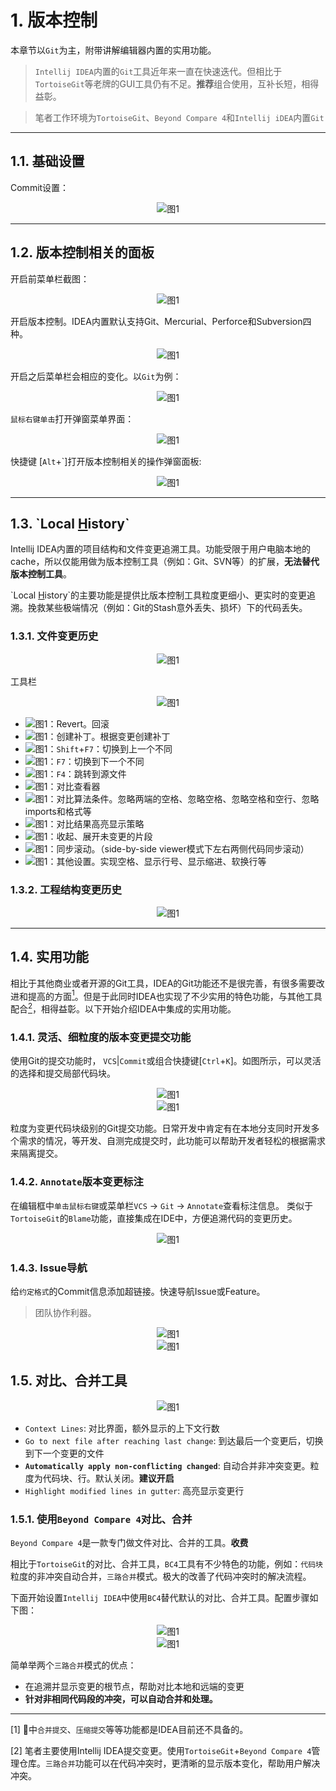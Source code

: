 # 1. 版本控制

本章节以`Git`为主，附带讲解编辑器内置的实用功能。

> `Intellij IDEA`内置的`Git`工具近年来一直在快速迭代。但相比于`TortoiseGit`等老牌的GUI工具仍有不足。**推荐**组合使用，互补长短，相得益彰。

> 笔者工作环境为`TortoiseGit`、`Beyond Compare 4`和`Intellij iDEA`内置`Git`

---
## 1.1. 基础设置

Commit设置：
<div align="center"><img src="./images/111/38.png" alt="图1"/></div>

---
## 1.2. 版本控制相关的面板

开启前菜单栏截图：
<div align="center"><img src="./images/111/1.png" alt="图1"/></div>

开启版本控制。IDEA内置默认支持Git、Mercurial、Perforce和Subversion四种。
<div align="center"><img src="./images/111/3.png" alt="图1"/></div>

开启之后菜单栏会相应的变化。以`Git`为例：
<div align="center"><img src="./images/111/18.png" alt="图1"/></div>

`鼠标右键单击`打开弹窗菜单界面：
<div align="center"><img src="./images/111/20.png" alt="图1"/></div>

快捷键 [`Alt`+`]打开版本控制相关的操作弹窗面板:

<div align="center"><img src="./images/111/36.png" alt="图1"/></div>


---
## 1.3. **\`Local <u>H</u>istory\`**


Intellij IDEA内置的项目结构和文件变更追溯工具。功能受限于用户电脑本地的cache，所以仅能用做为版本控制工具（例如：Git、SVN等）的扩展，**无法替代版本控制工具**。

\`Local <u>H</u>istory\`的主要功能是提供比版本控制工具粒度更细小、更实时的变更追溯。挽救某些极端情况（例如：Git的Stash意外丢失、损坏）下的代码丢失。

### 1.3.1. 文件变更历史

<div align="center"><img src="./images/111/4.png" alt="图1"/></div>

工具栏
<div align="center"><img src="./images/111/5.png" alt="图1"/></div>

* <img src="./images/111/6.png" alt="图1"/>：Revert。回滚
* <img src="./images/111/7.png" alt="图1"/>：创建补丁。根据变更创建补丁
* <img src="./images/111/8.png" alt="图1"/>：`Shift`+`F7`：切换到上一个不同
* <img src="./images/111/9.png" alt="图1"/>：`F7`：切换到下一个不同
* <img src="./images/111/10.png" alt="图1"/>：`F4`：跳转到源文件
* <img src="./images/111/11.png" alt="图1"/>：对比查看器
* <img src="./images/111/12.png" alt="图1"/>：对比算法条件。忽略两端的空格、忽略空格、忽略空格和空行、忽略imports和格式等
* <img src="./images/111/13.png" alt="图1"/>：对比结果高亮显示策略
* <img src="./images/111/14.png" alt="图1"/>：收起、展开未变更的片段
* <img src="./images/111/15.png" alt="图1"/>：同步滚动。（side-by-side viewer模式下左右两侧代码同步滚动）
* <img src="./images/111/16.png" alt="图1"/>：其他设置。实现空格、显示行号、显示缩进、软换行等

### 1.3.2. 工程结构变更历史

<div align="center"><img src="./images/111/17.png" alt="图1"/></div>


---
## 1.4. 实用功能

相比于其他商业或者开源的Git工具，IDEA的Git功能还不是很完善，有很多需要改进和提高的方面[<sup>1</sup>](#refer-anchar-1)。但是于此同时IDEA也实现了不少实用的特色功能，与其他工具配合[<sup>2</sup>](#refer-anchar-1)，相得益彰。以下开始介绍IDEA中集成的实用功能。

### 1.4.1. 灵活、细粒度的版本变更提交功能

使用Git的提交功能时， `VCS`|`Commit`或组合快捷键[`Ctrl`+`K`]。如图所示，可以灵活的选择和提交局部代码块。

<div align="center"><img src="./images/111/18.png" alt="图1"/></div>
<div align="center"><img src="./images/111/19.png" alt="图1"/></div>

粒度为变更代码块级别的Git提交功能。日常开发中肯定有在本地分支同时开发多个需求的情况，等开发、自测完成提交时，此功能可以帮助开发者轻松的根据需求来隔离提交。

### 1.4.2. `Annotate`版本变更标注

在编辑框中`单击鼠标右键`或菜单栏`VCS` -> `Git` -> `Annotate`查看标注信息。
类似于`TortoiseGit`的`Blame`功能，直接集成在IDE中，方便追溯代码的变更历史。

<div align="center"><img src="./images/111/21.png" alt="图1"/></div>

### 1.4.3. **Issue导航**

给`约定格式`的Commit信息添加超链接。快速导航Issue或Feature。

> 团队协作利器。

<div align="center"><img src="./images/111/34.png" alt="图1"/></div>
<div align="center"><img src="./images/111/35.png" alt="图1"/></div>

## 1.5. **对比、合并工具**

<div align="center"><img src="./images/111/24.png" alt="图1"/></div>

* `Context Lines`: 对比界面，额外显示的上下文行数
* `Go to next file after reaching last change`: 到达最后一个变更后，切换到下一个变更的文件
* **`Automatically apply non-conflicting changed`**: 自动合并非冲突变更。粒度为代码块、行。默认关闭。**建议开启**
* `Highlight modified lines in gutter`: 高亮显示变更行

### 1.5.1. 使用`Beyond Compare 4`对比、合并

`Beyond Compare 4`是一款专门做文件对比、合并的工具。**收费**

相比于`TortoiseGit`的对比、合并工具，`BC4`工具有不少特色的功能，例如：`代码块`粒度的非冲突自动合并，`三路合并`模式。极大的改善了代码冲突时的解决流程。

下面开始设置`Intellij IDEA`中使用`BC4`替代默认的对比、合并工具。配置步骤如下图：

<div align="center"><img src="./images/111/23.png" alt="图1"/></div>
<div align="center"><img src="./images/111/22.png" alt="图1"/></div>

简单举两个`三路合并`模式的优点：

* 在追溯并显示变更的根节点，帮助对比本地和远端的变更
* **针对非相同代码段的冲突，可以自动合并和处理。**

---
<div id="refer-anchar-1"></div>

[1] 🐢中`合并提交`、`压缩提交`等等功能都是IDEA目前还不具备的。

[2] 笔者主要使用Intellij IDEA提交变更。使用`TortoiseGit`+`Beyond Compare 4`管理仓库。`三路合并`功能可以在代码冲突时，更清晰的显示版本变化，帮助用户解决冲突。
